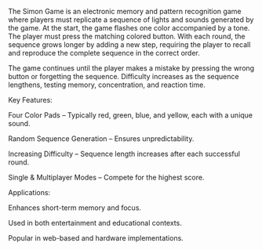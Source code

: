 The Simon Game is an electronic memory and pattern recognition game where players must replicate a sequence of lights and sounds generated by the game. At the start, the game flashes one color accompanied by a tone. The player must press the matching colored button. With each round, the sequence grows longer by adding a new step, requiring the player to recall and reproduce the complete sequence in the correct order.

The game continues until the player makes a mistake by pressing the wrong button or forgetting the sequence. Difficulty increases as the sequence lengthens, testing memory, concentration, and reaction time.

Key Features:

Four Color Pads – Typically red, green, blue, and yellow, each with a unique sound.

Random Sequence Generation – Ensures unpredictability.

Increasing Difficulty – Sequence length increases after each successful round.

Single & Multiplayer Modes – Compete for the highest score.

Applications:

Enhances short-term memory and focus.

Used in both entertainment and educational contexts.

Popular in web-based and hardware implementations.

